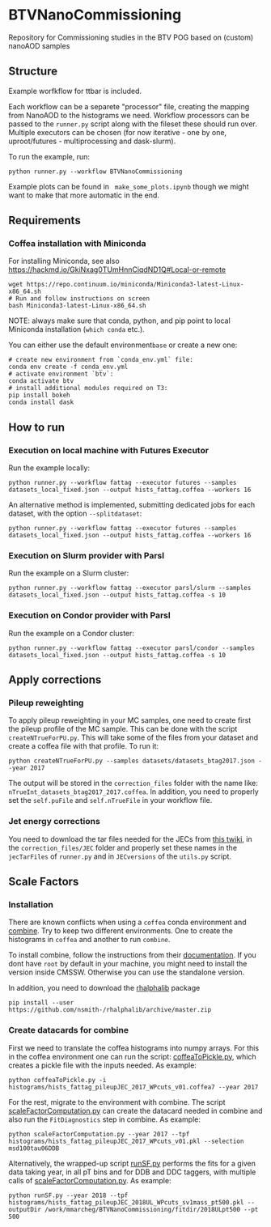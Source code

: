 # BTVNanoCommissioning
Repository for Commissioning studies in the BTV POG based on (custom) nanoAOD samples


## Structure
Example worfkflow for ttbar is included. 

Each workflow can be a separete "processor" file, creating the mapping from NanoAOD to
the histograms we need. Workflow processors can be passed to the `runner.py` script 
along with the fileset these should run over. Multiple executors can be chosen 
(for now iterative - one by one, uproot/futures - multiprocessing and dask-slurm). 

To run the example, run:
```
python runner.py --workflow BTVNanoCommissioning
```

Example plots can be found in ` make_some_plots.ipynb` though we might want to make
that more automatic in the end.

## Requirements
### Coffea installation with Miniconda
For installing Miniconda, see also https://hackmd.io/GkiNxag0TUmHnnCiqdND1Q#Local-or-remote
```
wget https://repo.continuum.io/miniconda/Miniconda3-latest-Linux-x86_64.sh
# Run and follow instructions on screen
bash Miniconda3-latest-Linux-x86_64.sh
```
NOTE: always make sure that conda, python, and pip point to local Miniconda installation (`which conda` etc.).

You can either use the default environment`base` or create a new one:
```
# create new environment from `conda_env.yml` file:
conda env create -f conda_env.yml
# activate environment `btv`:
conda activate btv
# install additional modules required on T3:
pip install bokeh
conda install dask
```
## How to run
### Execution on local machine with Futures Executor
Run the example locally:
```
python runner.py --workflow fattag --executor futures --samples datasets_local_fixed.json --output hists_fattag.coffea --workers 16
```
An alternative method is implemented, submitting dedicated jobs for each dataset, with the option `--splitdataset`:
```
python runner.py --workflow fattag --executor futures --samples datasets_local_fixed.json --output hists_fattag.coffea --workers 16
```
### Execution on Slurm provider with Parsl
Run the example on a Slurm cluster:
```
python runner.py --workflow fattag --executor parsl/slurm --samples datasets_local_fixed.json --output hists_fattag.coffea -s 10
```
### Execution on Condor provider with Parsl
Run the example on a Condor cluster:
```
python runner.py --workflow fattag --executor parsl/condor --samples datasets_local_fixed.json --output hists_fattag.coffea -s 10
```
## Apply corrections 

### Pileup reweighting
To apply pileup reweighting in your MC samples, one need to create first the pileup profile of the MC sample. This can be done with the script `createNTrueForPU.py`. This will take some of the files from your dataset and create a coffea file with that profile. To run it:
```
python createNTrueForPU.py --samples datasets/datasets_btag2017.json --year 2017 
```
The output will be stored in the `correction_files` folder with the name like: `nTrueInt_datasets_btag2017_2017.coffea`. In addition, you need to properly set the `self.puFile` and `self.nTrueFile` in your workflow file.

### Jet energy corrections
You need to download the tar files needed for the JECs from [this twiki](https://twiki.cern.ch/twiki/bin/viewauth/CMS/JECdataMC), in the `correction_files/JEC` folder and properly set these names in the `jecTarFiles` of `runner.py` and in `JECversions` of the `utils.py` script.


## Scale Factors

### Installation

There are known conflicts when using a `coffea` conda environment and [combine](https://cms-analysis.github.io/HiggsAnalysis-CombinedLimit/). Try to keep two different environments. One to create the histograms in ``coffea`` and another to run `combine`. 

To install combine, follow the instructions from their [documentation](https://cms-analysis.github.io/HiggsAnalysis-CombinedLimit/#for-end-users-that-dont-need-to-commit-or-do-any-development). If you dont have `root` by default in your machine, you might need to install the version inside CMSSW. Otherwise you can use the standalone version.

In addition, you need to download the [rhalphalib](https://github.com/nsmith-/rhalphalib) package
```
pip install --user https://github.com/nsmith-/rhalphalib/archive/master.zip
```

### Create datacards for combine

First we need to translate the coffea histograms into numpy arrays. For this in the coffea environment one can run the script: [coffeaToPickle.py](coffeaToPickle.py), which creates a pickle file with the inputs needed. As example:
```
python coffeaToPickle.py -i histograms/hists_fattag_pileupJEC_2017_WPcuts_v01.coffea7 --year 2017
```
For the rest, migrate to the environment with combine. The script [scaleFactorComputation.py](scaleFactorComputation.py) can create the datacard needed in combine and also run the `FitDiagnostics` step in combine. As example:
```
python scaleFactorComputation.py --year 2017 --tpf histograms/hists_fattag_pileupJEC_2017_WPcuts_v01.pkl --selection msd100tau06DDB
```

Alternatively, the wrapped-up script [runSF.py](runSF.py) performs the fits for a given data taking year, in all pT bins and for DDB and DDC taggers, with multiple calls of [scaleFactorComputation.py](scaleFactorComputation.py). As example:
```
python runSF.py --year 2018 --tpf histograms/hists_fattag_pileupJEC_2018UL_WPcuts_sv1mass_pt500.pkl --outputDir /work/mmarcheg/BTVNanoCommissioning/fitdir/2018ULpt500 --pt 500
```
